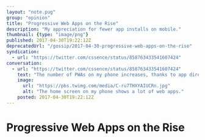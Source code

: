 ```yaml
---
layout: "note.pug"
group: "opinion"
title: "Progressive Web Apps on the Rise"
description: "My appreciation for fewer app installs on mobile."
thumbnail: {type: "image/png"}
published: 2017-04-30T19:22:12Z
deprecatedUrl: "/gossip/2017-04-30-progressive-web-apps-on-the-rise"
syndication:
  - url: "https://twitter.com/cssence/status/858763433541607424"
conversation:
  - url: "https://twitter.com/cssence/status/858763433541607424"
    text: "The number of PWAs on my phone increases, thanks to app directories such as [pwa-directory.appspot.com](https://pwa-directory.appspot.com)"
    image:
      url: "https://pbs.twimg.com/media/C-ru7THXYAIUCRn.jpg"
      alt: "The home screen on my phone shows a lot of web apps."
    posted: 2017-04-30T19:22:12Z
---
```


# Progressive Web Apps on the Rise
